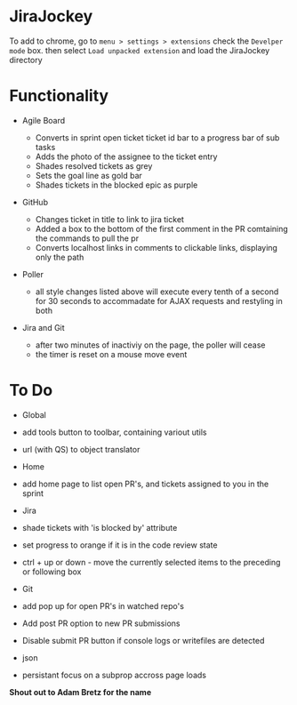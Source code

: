 JiraJockey
==========

To add to chrome, go to `menu > settings > extensions` check the `Develper mode` box. then  select `Load unpacked extension` and load the JiraJockey directory

Functionality
=============

* Agile Board
  * Converts in sprint open ticket ticket id bar to a progress bar of sub tasks
  * Adds the photo of the assignee to the ticket entry
  * Shades resolved tickets as grey
  * Sets the goal line as gold bar
  * Shades tickets in the blocked epic as purple
 
* GitHub
  * Changes ticket in title to link to jira ticket 
  * Added a box to the bottom of the first comment in the PR comtaining the commands to pull the pr
  * Converts localhost links in comments to clickable links, displaying only the path
 
* Poller
  * all style changes listed above will execute every tenth of a second for 30 seconds to accommadate for AJAX requests and restyling in both

* Jira and Git
  * after two minutes of inactiviy on the page, the poller will cease
  * the timer is reset on a mouse move event

To Do
=====

* Global
 * add tools button to toolbar, containing variout utils
  * url (with QS) to object translator

* Home
 * add home page to list open PR's, and tickets assigned to you in the sprint 

* Jira
 * shade tickets with 'is blocked by' attribute
 * set progress to orange if it is in the code review state
 * ctrl + up or down - move the currently selected items to the preceding or following box

* Git
 * add pop up for open PR's in watched repo's 
 * Add post PR option to new PR submissions
 * Disable submit PR button if console logs or writefiles are detected

* json
 * persistant focus on a subprop accross page loads


**Shout out to Adam Bretz for the name**
